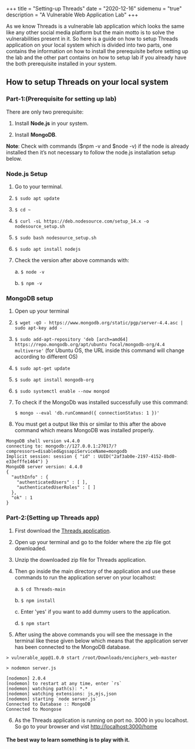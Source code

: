 +++
title = "Setting-up Threads"
date = "2020-12-16"
sidemenu = "true"
description = "A Vulnerable Web Application Lab"
+++

As we know Threads is a vulnerable lab application which looks the  same like any other social media platform but the main motto is to solve the vulnerabilities present in it. So here is a guide on how to setup Threads application on your local system which is divided into two parts, one contains the information on how to install the  prerequisite before setting up the lab and the other part contains on how to setup lab if you already have the both prerequisite installed in your system.

## How to setup Threads on your local system

### Part-1:(Prerequisite for setting up lab)

There are only two prerequisite:

1. Install **Node.js** in your system.

2. Install **MongoDB**.

**Note**: Check with commands ($npm -v and $node -v) if the node is already installed then it’s not necessary to follow the node.js installation setup below.

### Node.js Setup

1. Go to your terminal.

2. `$ sudo apt update`

3. `$ cd ~`

4. `$ curl -sL https://deb.nodesource.com/setup_14.x -o nodesource_setup.sh`

5. `$ sudo bash nodesource_setup.sh`

6. `$ sudo apt install nodejs`

7. Check the version after above commands with:
   
   a. `$ node -v`
   
   b. `$ npm -v`

### MongoDB setup

1. Open up your terminal 

2. `$ wget -qO - https://www.mongodb.org/static/pgp/server-4.4.asc | sudo apt-key add -`

3. `$ sudo add-apt-repository 'deb [arch=amd64] https://repo.mongodb.org/apt/ubuntu focal/mongodb-org/4.4 multiverse'`  (for Ubuntu OS, the URL inside this command will change according to different OS)

4. `$ sudo apt-get update`

5. `$ sudo apt install mongodb-org`

6. `$ sudo systemctl enable --now mongod`

7. To check if the MongoDb was installed successfully use this command:

   `$ mongo --eval 'db.runCommand({ connectionStatus: 1 })'`

8. You must get a output like this or similar to this after the above command which means MongoDB was installed properly.

```
MongoDB shell version v4.4.0 
connecting to: mongodb://127.0.0.1:27017/?compressors=disabled&gssapiServiceName=mongodb 
Implicit session: session { "id" : UUID("2af3ab0e-2197-4152-8bd0-e33efffe1464") } 
MongoDB server version: 4.4.0 
{ 
  "authInfo" : {
    "authenticatedUsers" : [ ],
    "authenticatedUserRoles" : [ ] 
  }, 
  "ok" : 1
}
```


### Part-2:(Setting up Threads app)

1. First download the [Threads application](https://github.com/enciphers/Threads).

2. Open up  your terminal and go to the folder where the zip file got downloaded. 

3. Unzip the downloaded zip file for Threads application.

4. Then go inside the main directory of the application and use these commands to run the application server on your localhost:

    a. `$ cd Threads-main`

    b. `$ npm install`
    
    c. Enter 'yes' if you want to add dummy users to the application.

    d. `$ npm start`

5. After using the above commands you will see the message in the terminal like these given below which means that the application server has been connected to the MongoDB database.
 
```
> vulnerable_app@1.0.0 start /root/Downloads/enciphers_web-master

> nodemon server.js

[nodemon] 2.0.4 
[nodemon] to restart at any time, enter `rs`
[nodemon] watching path(s): *.*
[nodemon] watching extensions: js,mjs,json
[nodemon] starting `node server.js`
Connected to Database :: MongoDB
Connected to Moongose
```

6. As the Threads application is running on port no. 3000 in you localhost. So go to your browser and vist [http://localhost:3000/home](http://localhost:3000/home)



#### The best way to learn something is to play with it.
